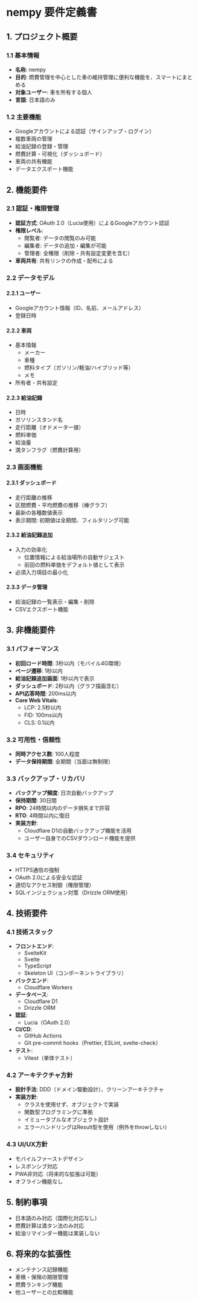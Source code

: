 # nempy 要件定義書

## 1. プロジェクト概要

### 1.1 基本情報
- **名称**: nempy
- **目的**: 燃費管理を中心とした車の維持管理に便利な機能を、スマートにまとめる
- **対象ユーザー**: 車を所有する個人
- **言語**: 日本語のみ

### 1.2 主要機能
- Googleアカウントによる認証（サインアップ・ログイン）
- 複数車両の管理
- 給油記録の登録・管理
- 燃費計算・可視化（ダッシュボード）
- 車両の共有機能
- データエクスポート機能

## 2. 機能要件

### 2.1 認証・権限管理
- **認証方式**: OAuth 2.0（Lucia使用）によるGoogleアカウント認証
- **権限レベル**: 
  - 閲覧者: データの閲覧のみ可能
  - 編集者: データの追加・編集が可能
  - 管理者: 全権限（削除・共有設定変更を含む）
- **車両共有**: 共有リンクの作成・配布による

### 2.2 データモデル

#### 2.2.1 ユーザー
- Googleアカウント情報（ID、名前、メールアドレス）
- 登録日時

#### 2.2.2 車両
- 基本情報
  - メーカー
  - 車種
  - 燃料タイプ（ガソリン/軽油/ハイブリッド等）
  - メモ
- 所有者・共有設定

#### 2.2.3 給油記録
- 日時
- ガソリンスタンド名
- 走行距離（オドメーター値）
- 燃料単価
- 給油量
- 満タンフラグ（燃費計算用）

### 2.3 画面機能

#### 2.3.1 ダッシュボード
- 走行距離の推移
- 区間燃費・平均燃費の推移（棒グラフ）
- 最新の各種数値表示
- 表示期間: 初期値は全期間、フィルタリング可能

#### 2.3.2 給油記録追加
- 入力の効率化
  - 位置情報による給油場所の自動サジェスト
  - 前回の燃料単価をデフォルト値として表示
- 必須入力項目の最小化

#### 2.3.3 データ管理
- 給油記録の一覧表示・編集・削除
- CSVエクスポート機能

## 3. 非機能要件

### 3.1 パフォーマンス
- **初回ロード時間**: 3秒以内（モバイル4G環境）
- **ページ遷移**: 1秒以内
- **給油記録追加画面**: 1秒以内で表示
- **ダッシュボード**: 2秒以内（グラフ描画含む）
- **API応答時間**: 200ms以内
- **Core Web Vitals**:
  - LCP: 2.5秒以内
  - FID: 100ms以内
  - CLS: 0.1以内

### 3.2 可用性・信頼性
- **同時アクセス数**: 100人程度
- **データ保持期間**: 全期間（当面は無制限）

### 3.3 バックアップ・リカバリ
- **バックアップ頻度**: 日次自動バックアップ
- **保持期間**: 30日間
- **RPO**: 24時間以内のデータ損失まで許容
- **RTO**: 4時間以内に復旧
- **実装方針**: 
  - Cloudflare D1の自動バックアップ機能を活用
  - ユーザー自身でのCSVダウンロード機能を提供

### 3.4 セキュリティ
- HTTPS通信の強制
- OAuth 2.0による安全な認証
- 適切なアクセス制御（権限管理）
- SQLインジェクション対策（Drizzle ORM使用）

## 4. 技術要件

### 4.1 技術スタック
- **フロントエンド**:
  - SvelteKit
  - Svelte
  - TypeScript
  - Skeleton UI（コンポーネントライブラリ）
- **バックエンド**:
  - Cloudflare Workers
- **データベース**:
  - Cloudflare D1
  - Drizzle ORM
- **認証**:
  - Lucia（OAuth 2.0）
- **CI/CD**:
  - GitHub Actions
  - Git pre-commit hooks（Prettier, ESLint, svelte-check）
- **テスト**:
  - Vitest（単体テスト）

### 4.2 アーキテクチャ方針
- **設計手法**: DDD（ドメイン駆動設計）、クリーンアーキテクチャ
- **実装方針**:
  - クラスを使用せず、オブジェクトで実装
  - 関数型プログラミングに準拠
  - イミュータブルなオブジェクト設計
  - エラーハンドリングはResult型を使用（例外をthrowしない）

### 4.3 UI/UX方針
- モバイルファーストデザイン
- レスポンシブ対応
- PWA非対応（将来的な拡張は可能）
- オフライン機能なし

## 5. 制約事項
- 日本語のみ対応（国際化対応なし）
- 燃費計算は満タン法のみ対応
- 給油リマインダー機能は実装しない

## 6. 将来的な拡張性
- メンテナンス記録機能
- 車検・保険の期限管理
- 燃費ランキング機能
- 他ユーザーとの比較機能